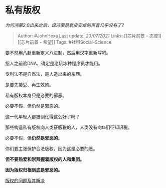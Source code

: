 # 私有版权
*为何鸿蒙2.0出来之后，说鸿蒙是套皮安卓的声音几乎没有了?*

> Author: #JohnHexa
Last update: *23/07/2021* 
Links: [[芯片前景 - 态度]] [[芯片前景 - 希望]]
Tags: #社科Social-Science 

 
要不然用八卦重新定义八进制，然后用汉字重新写吧。

招人之前验DNA，确定是老坑冰种程序员才能用。

专利法不是自然法，是人造出来的东西。

是要先接受、再生效的。

私有版权本身只是必要的邪恶。

必要不假，但仍然是邪恶的。

这一代年轻人都被驯化得这么好了吗？

那些构造私有版权向人类征版税的人，人类没有向ta们征知识税。

必要不假，但**仍然是邪恶的**。

你们要主张保护合法版权，因为这是必要的恶。

**但不要热爱和崇拜握着版权的人和集团。**

**因为版权归根到底是邪恶的。**

  


[版权的问题及其解决](https://www.zhihu.com/question/305898679/answer/563613133)

